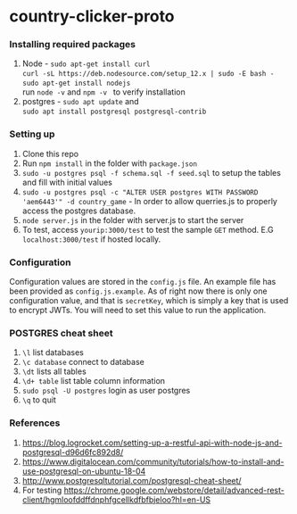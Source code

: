 # country-clicker-proto 

### Installing required packages 

1. Node - `sudo apt-get install curl`<br />`curl -sL https://deb.nodesource.com/setup_12.x | sudo -E bash -`<br />`sudo apt-get install nodejs`<br />
run `node -v` and `npm -v ` to verify installation
2. postgres - `sudo apt update` and<br />
`sudo apt install postgresql postgresql-contrib`

### Setting up
1. Clone this repo
2. Run `npm install` in the folder with `package.json`
3. `sudo -u postgres psql -f schema.sql -f seed.sql` to setup the tables and fill with initial values
4. `sudo -u postgres psql -c "ALTER USER postgres WITH PASSWORD 'aem6443'" -d country_game` - In order to allow querries.js to properly access the postgres database. 
5. `node server.js` in the folder with server.js to start the server
6. To test, access `yourip:3000/test` to test the sample `GET` method. E.G `localhost:3000/test` if hosted locally.
 
### Configuration
Configuration values are stored in the `config.js` file. An example file has been provided as `config.js.example`. As of right now there is only one
configuration value, and that is `secretKey`, which is simply a key that is used to encrypt JWTs. You will need to set this value to run the application.

### POSTGRES cheat sheet
1. `\l` list databases
2. `\c database` connect to database
3. `\dt` lists all tables
4. `\d+ table` list table column information
5. `sudo psql -U postgres` login as user postgres
6. `\q` to quit

### References
1. https://blog.logrocket.com/setting-up-a-restful-api-with-node-js-and-postgresql-d96d6fc892d8/
2. https://www.digitalocean.com/community/tutorials/how-to-install-and-use-postgresql-on-ubuntu-18-04
3. http://www.postgresqltutorial.com/postgresql-cheat-sheet/
4. For testing https://chrome.google.com/webstore/detail/advanced-rest-client/hgmloofddffdnphfgcellkdfbfbjeloo?hl=en-US

